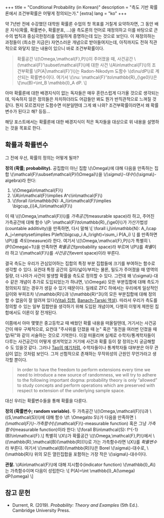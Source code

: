 +++
title = "Conditional Probability (in Korean)"
description = "측도 기반 확률론에서 조건부확률은 어떻게 정의되는가."
[extra]
lang = "ko"
+++

약 7년반 전에 수강했던 대학원 확률론 수업의 첫 목표를 거칠게 요약하자면, 그 동안 배운 지식(확률,
확률변수, 확률분포, ...)을 측도론의 언어로 재정의하고 이를 바탕으로 큰 수의 법칙과 중심극한정리를
엄밀하게 증명하는데 있는 것으로 보인다.
이 재정의하는 과정들이 (최소한 지금은) 자연스러운 개념으로 받아들여지는데, 아직까지도 전혀 직관적으로 와닿지 않는 내용이 있으니 바로 조건부확률이다.

<!-- more -->
> 확률공간 \\((\Omega,\mathcal{F},P)\\)이 주어졌을 때, 사건공간 \\(\mathcal{F}'\subset\mathcal{F}\\)에 대한 사건 \\(A\in\mathcal{F}\\)의 조건부확률 \\(P(A|\mathcal{F}')\\)는 Radon-Nikodym 도함수 \\(d\nu/dP\\)로 계산되는 확률변수이다. 여기서 \\(\nu: \mathcal{F}'\to\mathbb{R}_{\ge0}\\)은
> \\[\nu(B)=\int_B \mathbb{I}_A dP. \\]

아마 확률론에 대한 배경지식이 없는 독자들은 매우 혼란스럽게 다가올 것으로 생각되는데, 익숙하지 않은 정의들은 차치하더라도 어감들만 봐도 뭔가 반직관적으로 느껴질 것 같다. 뭔지 모르겠지만 도함수면 미분일텐데 그게 왜 나와? 조건부확률이라면서 왜 확률변수가 된다고 해? 등등...

해당 포스트에서는 확률론에 대한 배경지식이 적은 독자들을 대상으로 위 내용을 설명하는 것을 목표로 한다.

## 확률과 확률변수

그 전에 우선, 확률의 정의는 어떻게 될까?

**정의 (확률; probability).**
공집합이 아닌 집합 \\(\Omega\\)에 대해 다음을 만족하는 집합 \\(\mathcal{F}\subset\mathcal{P}(\Omega)\\)을 *\\(\sigma\\)-대수*(\\(\sigma\\)-algebra)라 한다:

1. \\(\Omega\in\mathcal{F}\\)
2. \\(A\in\mathcal{F}\implies A^c\in\mathcal{F}\\)
3. \\(\forall i\in\mathbb{N}: A_i\in\mathcal{F}\implies \bigcup_{i}A_i\in\mathcal{F}\\)

이 때 \\((\Omega,\mathcal{F})\\)를 *가측공간*(measurable space)라 하고, 주어진 가측공간에 대해 함수 \\(P: \mathcal{F}\to\mathbb{R}_{\ge0}\\)가 가산가법성(countable additivity)을 만족하면, 다시 말해
\\[
\forall i,j\in\mathbb{N}: A_i\cap A_j=\emptyset\implies P\left(\bigcup_i A_i\right)=\sum_i P(A_i)
\\]
를 만족하면 \\(P\\)를 *측도*(measure)라 한다.
여기서 \\((\\Omega,\\mathcal{F},P)\\)가 특별히 \\(P(\Omega)=1\\)을 만족하면 *확률공간*(probability space)라 부르며 \\(P\\)를 *확률*이라 하고 \\(\mathcal{F}\\)를 *사건공간*(event space)이라 부른다.

결국 측도는 우리가 관심있어하는 집합의 특정 부분 집합들에 크기를 부여하는 함수로 생각할 수 있다. 요컨대 특정 공간의 길이/넓이/부피는 물론, 밀도가 주어졌을 때 영역의 질량, 더 나아가 사건이 발생할 확률을 측도로 정의할 수 있다. 그런데 왜 \\(\sigma\\)-대수 같은 개념이 추가로 도입되었는가 하냐면, \\(\Omega\\) 모든 부분집합에 대해 측도가 정의되지 않는 경우가 생길 수 있기 때문이다. 일례로 ZFC 하에서는 우리에게 일상적인 길이와 부피조차 \\(\mathbb{R}\\)과 \\(\mathbb{R}^3\\)의 모든 부분집합에 대해 정의할 수 없음이 잘 알려져 있다([Vitali 집합][Vitali set], [Banach-Tarski 역설][Banach-Tarski paradox]). 따라서 우리가 측도를 정의할 수 있는 일부 집합만을 생각하기 위해 도입된 개념이며, 다행히 이렇게 제한된 집합에서도 이론이 잘 전개된다.

[Vitali set]: <https://en.wikipedia.org/wiki/Vitali_set>
[Banach-Tarski paradox]: <https://en.wikipedia.org/wiki/Banach%E2%80%93Tarski_paradox>

이쯤에서 아마 몇몇은 중고등학교 때 배웠던 확률 내용을 떠올릴텐데, 거기서는 사건공간이 매우 구체적으로, 요컨대 "주사위를 던졌을 때 눈" 혹은 "동전을 여러번 던졌을 때 앞/뒤"와 같이 서술하는 것으로 기억한다. 이걸 떠올리며 실제로 수학자/통계학자들이 다루는 사건공간이 어떻게 생겨먹었고 거기에 사건과 확률 등이 잘 정의는지 궁금해할 수 도 있을것 같다. 그러나 [Tao의 얘기처럼][tao], 수학자들이나 통계학자들 대부분은 아무 관심이 없는 것처럼 보인다. 그저 선험적으로 존재하는 무작위성의 근원인 무언가라고 생각할 뿐이다.

> In order to have the freedom to perform extensions every time we need to introduce a new source of randomness, we will try to adhere to the following important dogma: probability theory is only “allowed” to study concepts and perform operations which are preserved with respect to extension of the underlying sample space.

[tao]: https://terrytao.wordpress.com/2010/01/01/254a-notes-0-a-review-of-probability-theory

대신 우리는 확률변수들을 통해 확률을 다룬다.

**정의 (확률변수; random variable).**
두 가측공간 \\((\Omega,\mathcal{F})\\)과 \\((S,\mathcal{S})\\)에 대해 함수 \\(f: \Omega\to S\\)가 다음을 만족하면 *\\(\mathcal{F}\\)-가측함수*(\\(\mathcal{F}\\)-measurable function) 혹은 그냥 *가측함수*(measurable function)이라 한다:
\\[\forall B\in\mathcal{S}: f^{-1}(B)\in\mathcal{F}.\\]
특별히 \\(X\\)가 확률공간 \\((\Omega,\mathcal{F},P)\\)에서 \\((\mathbb{R},\mathcal{B}(\mathbb{R}))\\)로 가는 가측함수라면 \\(X\\)를 *확률변수*라 부른다. 여기서 \\(\mathcal{B}(\mathbb{R})\\)은 Borel \\(\sigma\\)-대수로, \\(\mathbb{R}\\) 위의 모든 열린집합을 포함하는 가장 작은 \\(\sigma\\)-대수이다.

**관찰.** \\(A\in\mathcal{F}\\)에 대해 지시함수(indicator function) \\(\mathbb{I}_A\\)는 가측함수이며 다음이 성립한다:
\\[
P(A)=\int \mathbb{I}_A(\omega) dP(\omega)
\\]

## 참고 문헌

- Durrent, R. (2019). *Probability: Theory and Examples* (5th Ed.). Cambridge University Press.
